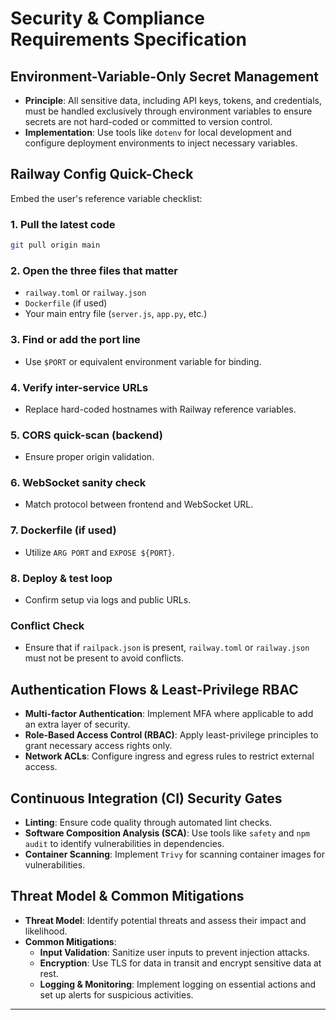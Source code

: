 # Security & Compliance Requirements Specification

## Environment-Variable-Only Secret Management

- **Principle**: All sensitive data, including API keys, tokens, and credentials, must be handled exclusively through environment variables to ensure secrets are not hard-coded or committed to version control.
- **Implementation**: Use tools like `dotenv` for local development and configure deployment environments to inject necessary variables.

## Railway Config Quick-Check

Embed the user's reference variable checklist:

### 1. Pull the latest code
```bash
git pull origin main
```

### 2. Open the three files that matter
- `railway.toml` or `railway.json`
- `Dockerfile` (if used)
- Your main entry file (`server.js`, `app.py`, etc.)

### 3. Find or add the port line
- Use `$PORT` or equivalent environment variable for binding.

### 4. Verify inter-service URLs
- Replace hard-coded hostnames with Railway reference variables.

### 5. CORS quick-scan (backend)
- Ensure proper origin validation.

### 6. WebSocket sanity check
- Match protocol between frontend and WebSocket URL.

### 7. Dockerfile (if used)
- Utilize `ARG PORT` and `EXPOSE ${PORT}`.

### 8. Deploy & test loop
- Confirm setup via logs and public URLs.

### Conflict Check
- Ensure that if `railpack.json` is present, `railway.toml` or `railway.json` must not be present to avoid conflicts.

## Authentication Flows & Least-Privilege RBAC

- **Multi-factor Authentication**: Implement MFA where applicable to add an extra layer of security.
- **Role-Based Access Control (RBAC)**: Apply least-privilege principles to grant necessary access rights only.
- **Network ACLs**: Configure ingress and egress rules to restrict external access.

## Continuous Integration (CI) Security Gates

- **Linting**: Ensure code quality through automated lint checks.
- **Software Composition Analysis (SCA)**: Use tools like `safety` and `npm audit` to identify vulnerabilities in dependencies.
- **Container Scanning**: Implement `Trivy` for scanning container images for vulnerabilities.

## Threat Model & Common Mitigations

- **Threat Model**: Identify potential threats and assess their impact and likelihood.
- **Common Mitigations**:
  - **Input Validation**: Sanitize user inputs to prevent injection attacks.
  - **Encryption**: Use TLS for data in transit and encrypt sensitive data at rest.
  - **Logging & Monitoring**: Implement logging on essential actions and set up alerts for suspicious activities.

---
